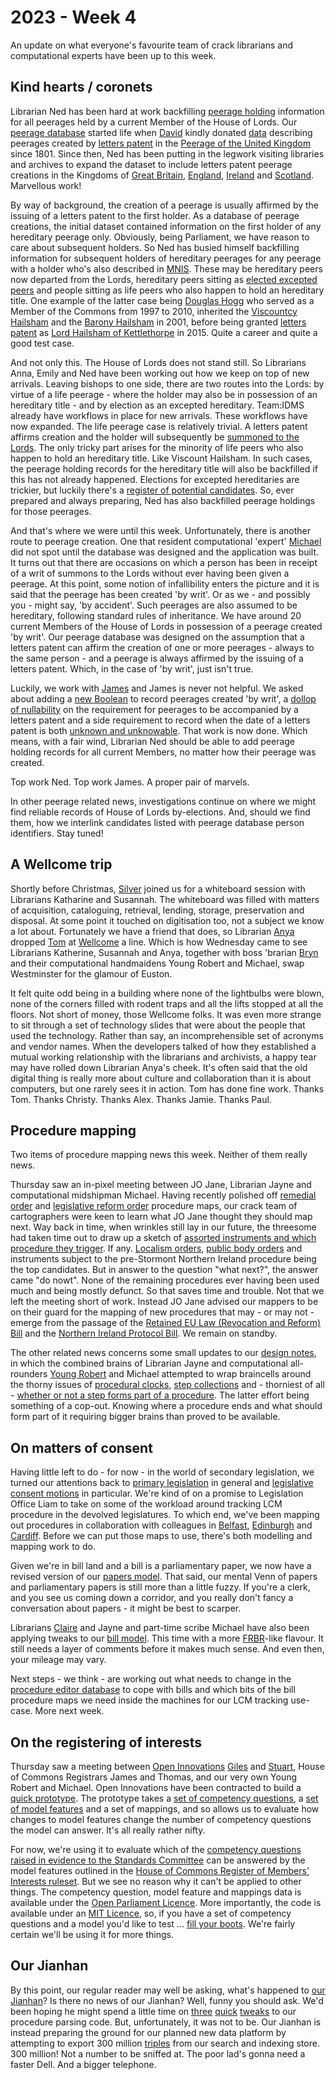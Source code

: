 # 2023 - Week 4

An update on what everyone's favourite team of crack librarians and computational experts have been up to this week.

## Kind hearts / coronets

Librarian Ned has been hard at work backfilling [peerage holding](https://ukparliament.github.io/ontologies/peerage/peerage-ontology#d4e112) information for all peerages held by a current Member of the House of Lords. Our [peerage database](https://peerages.historyofparliamentonline.org/) started life when [David](https://twitter.com/clerkly) kindly donated [data](http://www.peerages.info/) describing peerages created by [letters patent](https://ukparliament.github.io/ontologies/peerage/peerage-ontology#d4e179) in the [Peerage of the United Kingdom](https://peerages.historyofparliamentonline.org/kingdoms/5/letters_patents) since 1801. Since then, Ned has been putting in the legwork visiting libraries and archives to expand the dataset to include letters patent peerage creations in the Kingdoms of [Great Britain](https://peerages.historyofparliamentonline.org/kingdoms/4/letters_patents), [England](https://peerages.historyofparliamentonline.org/kingdoms/1/letters_patents), [Ireland](https://peerages.historyofparliamentonline.org/kingdoms/3/letters_patents) and [Scotland](https://peerages.historyofparliamentonline.org/kingdoms/2/letters_patents). Marvellous work!

By way of background, the creation of a peerage is usually affirmed by the issuing of a letters patent to the first holder. As a database of peerage creations, the initial dataset contained information on the first holder of any hereditary peerage only. Obviously, being Parliament, we have reason to care about subsequent holders. So Ned has busied himself backfilling information for subsequent holders of hereditary peerages for any peerage with a holder who's also described in [MNIS](https://data.parliament.uk/membersdataplatform/). These may be hereditary peers now departed from the Lords, hereditary peers sitting as [elected excepted peers](https://en.wikipedia.org/wiki/By-elections_to_the_House_of_Lords) and people sitting as life peers who also happen to hold an hereditary title. One example of the latter case being [Douglas Hogg](https://peerages.historyofparliamentonline.org/people/2837) who served as a Member of the Commons from 1997 to 2010, inherited the [Viscountcy Hailsham](https://peerages.historyofparliamentonline.org/peerages/963) and the [Barony Hailsham](https://peerages.historyofparliamentonline.org/peerages/943) in 2001, before being granted [letters patent](https://peerages.historyofparliamentonline.org/letters_patents/2966) as [Lord Hailsham of Kettlethorpe](https://peerages.historyofparliamentonline.org/peerages/2840) in 2015. Quite a career and quite a good test case.

And not only this. The House of Lords does not stand still. So Librarians Anna, Emily and Ned have been working out how we keep on top of new arrivals. Leaving bishops to one side, there are two routes into the Lords: by virtue of a life peerage - where the holder may also be in possession of an hereditary title - and by election as an excepted hereditary. Team:IDMS already have workflows in place for new arrivals. These workflows have now expanded. The life peerage case is relatively trivial. A letters patent affirms creation and the holder will subsequently be [summoned to the Lords](https://www.parliament.uk/site-information/glossary/writ-of-summons/). The only tricky part arises for the minority of life peers who also happen to hold an hereditary title. Like Viscount Hailsham. In such cases, the peerage holding records for the hereditary title will also be backfilled if this has not already happened. Elections for excepted hereditaries are trickier, but luckily there's a [register of potential candidates](https://www.parliament.uk/business/publications/house-of-lords-publications/records-of-activities-and-membership/register-of-all-hereditary-peers/). So, ever prepared and always preparing, Ned has also backfilled peerage holdings for those peerages.

And that's where we were until this week. Unfortunately, there is another route to peerage creation. One that resident computational 'expert' [Michael](https://mastodon.me.uk/@fantasticlife) did not spot until the database was designed and the application was built. It turns out that there are occasions on which a person has been in receipt of a writ of summons to the Lords without ever having been given a peerage. At this point, some notion of infallibility enters the picture and it is said that the peerage has been created 'by writ'. Or as we - and possibly you - might say, 'by accident'. Such peerages are also assumed to be hereditary, following standard rules of inheritance. We have around 20 current Members of the House of Lords in possession of a peerage created 'by writ'. Our peerage database was designed on the assumption that a letters patent can affirm the creation of one or more peerages - always to the same person - and a peerage is always affirmed by the issuing of a letters patent. Which, in the case of 'by writ', just isn't true.

Luckily, we work with [James](https://mastodon.me.uk/@jamesjefferies) and James is never not helpful. We asked about adding a [new Boolean](https://ukparliament.github.io/ontologies/peerage/peerage-ontology#d4e867) to record peerages created 'by writ', a [dollop of nullability](https://ukparliament.github.io/ontologies/peerage/peerage-ontology#d4e443) on the requirement for peerages to be accompanied by a letters patent and a side requirement to record when the date of a letters patent is both [unknown and unknowable](https://ukparliament.github.io/ontologies/peerage/peerage-ontology#d4e776). That work is now done. Which means, with a fair wind, Librarian Ned should be able to add peerage holding records for all current Members, no matter how their peerage was created.

Top work Ned. Top work James. A proper pair of marvels.

In other peerage related news, investigations continue on where we might find reliable records of House of Lords by-elections. And, should we find them, how we interlink candidates listed with peerage database person identifiers. Stay tuned!

## A Wellcome trip

Shortly before Christmas, [Silver](https://twitter.com/silveroliver) joined us for a whiteboard session with Librarians Katharine and Susannah. The whiteboard was filled with matters of acquisition, cataloguing, retrieval, lending, storage, preservation and disposal. At some point it touched on digitisation too, not a subject we know a lot about. Fortunately we have a friend that does, so Librarian [Anya](https://mastodon.me.uk/@anyaso) dropped [Tom](https://mastodon.me.uk/@derivadow) at [Wellcome](https://wellcome.org/) a line. Which is how Wednesday came to see Librarians Katherine, Susannah and Anya, together with boss 'brarian [Bryn](https://twitter.com/brynmrgn) and their computational handmaidens Young Robert and Michael, swap Westminster for the glamour of Euston.

It felt quite odd being in a building where none of the lightbulbs were blown, none of the corners filled with rodent traps and all the lifts stopped at all the floors. Not short of money, those Wellcome folks. It was even more strange to sit through a set of technology slides that were about the people that used the technology. Rather than say, an incomprehensible set of acronyms and vendor names. When the developers talked of how they established a mutual working relationship with the librarians and archivists, a happy tear may have rolled down Librarian Anya's cheek. It's often said that the old digital thing is really more about culture and collaboration than it is about computers, but one rarely sees it in action. Tom has done fine work. Thanks Tom. Thanks Christy. Thanks Alex. Thanks Jamie. Thanks Paul.

## Procedure mapping

Two items of procedure mapping news this week. Neither of them really news.

Thursday saw an in-pixel meeting between JO Jane, Librarian Jayne and computational midshipman Michael. Having recently polished off [remedial order](https://ukparliament.github.io/ontologies/procedure/maps/legislation/secondary/statutory-instruments/super-affirmative-procedures/#remedial-orders) and [legislative reform order](https://ukparliament.github.io/ontologies/procedure/maps/legislation/secondary/statutory-instruments/super-affirmative-procedures/#legislative-reform-order) procedure maps, our crack team of cartographers were keen to learn what JO Jane thought they should map next. Way back in time, when wrinkles still lay in our future, the threesome had taken time out to draw up a sketch of [assorted instruments and which procedure they trigger](https://raw.githubusercontent.com/ukparliament/ontologies/master/legislation/delegated-legislation/delegated-legislation.svg). If any. [Localism orders](https://guidetoprocedure.parliament.uk/articles/0jFPWpQS/localism-orders), [public body orders](https://guidetoprocedure.parliament.uk/articles/db4pAIeE/public-bodies-orders) and instruments subject to the pre-Stormont Northern Ireland procedure being the top candidates. But in answer to the question "what next?", the answer came "do nowt". None of the remaining procedures ever having been used much and being mostly defunct. So that saves time and trouble. Not that we left the meeting short of work. Instead JO Jane advised our mappers to be on their guard for the mapping of new procedures that may - or may not - emerge from the passage of the [Retained EU Law (Revocation and Reform) Bill](https://bills.parliament.uk/bills/3340) and the [Northern Ireland Protocol Bill](https://bills.parliament.uk/bills/3182). We remain on standby.

The other related news concerns some small updates to our [design notes](https://ukparliament.github.io/ontologies/procedure/maps/meta/design-notes/), in which the combined brains of Librarian Jayne and computational all-rounders [Young Robert](https://mastodon.me.uk/@robertbrook) and Michael attempted to wrap braincells around the thorny issues of [procedural clocks](https://ukparliament.github.io/ontologies/procedure/maps/meta/design-notes/#clocks), [step collections](https://ukparliament.github.io/ontologies/procedure/maps/meta/design-notes/#step-collections) and - thorniest of all - [whether or not a step forms part of a procedure](https://ukparliament.github.io/ontologies/procedure/maps/meta/design-notes/#business-steps-as-part-of-a-procedure). The latter effort being something of a cop-out. Knowing where a procedure ends and what should form part of it requiring bigger brains than proved to be available.

## On matters of consent

Having little left to do - for now - in the world of secondary legislation, we turned our attentions back to [primary legislation](https://ukparliament.github.io/ontologies/procedure/maps/legislation/primary/) in general and [legislative consent motions](https://ukparliament.github.io/ontologies/procedure/maps/legislation/primary/#legislative-consent-motions) in particular. We're kind of on a promise to Legislation Office Liam to take on some of the workload around tracking LCM procedure in the devolved legislatures. To which end, we've been mapping out procedures in collaboration with colleagues in [Belfast](https://ukparliament.github.io/ontologies/procedure/maps/legislation/primary/public-bills/components/devolved-legislature-consent/northern-ireland-assembly/northern-ireland-assembly-consent.pdf), [Edinburgh](https://ukparliament.github.io/ontologies/procedure/maps/legislation/primary/public-bills/components/devolved-legislature-consent/scottish-parliament/scottish-parliament-consent.pdf) and [Cardiff](https://ukparliament.github.io/ontologies/procedure/maps/legislation/primary/public-bills/components/devolved-legislature-consent/senedd-cymru/senedd-cymru-consent.pdf). Before we can put those maps to use, there's both modelling and mapping work to do. 

Given we're in bill land and a bill is a parliamentary paper, we now have a revised version of our [papers model](https://ukparliament.github.io/ontologies/paper/paper-ontology). That said, our mental Venn of papers and parliamentary papers is still more than a little fuzzy. If you're a clerk, and you see us coming down a corridor, and you really don't fancy a conversation about papers - it might be best to scarper.

Librarians [Claire](https://twitter.com/tinysprite) and Jayne and part-time scribe Michael have also been applying tweaks to our [bill model](https://ukparliament.github.io/ontologies/bill/bill-ontology). This time with a more [FRBR](https://en.wikipedia.org/wiki/Functional_Requirements_for_Bibliographic_Records)-like flavour. It still needs a layer of comments before it makes much sense. And even then, your mileage may vary.

Next steps - we think - are working out what needs to change in the [procedure editor database](https://github.com/ukparliament/ontologies/blob/master/procedure/meta/editor/schema.svg) to cope with bills and which bits of the bill procedure maps we need inside the machines for our LCM tracking use-case. More next week.

## On the registering of interests

Thursday saw a meeting between [Open Innovations](https://open-innovations.org/) [Giles](https://mastodon.me.uk/@gilesdring) and [Stuart](https://mastodon.me.uk/@slowe), House of Commons Registrars James and Thomas, and our very own Young Robert and Michael. Open Innovations have been contracted to build a [quick prototype](https://open-innovations.github.io/register-of-members-interests-proto/). The prototype takes a [set of competency questions](https://open-innovations.github.io/register-of-members-interests-proto/competencies/), a [set of model features](https://open-innovations.github.io/register-of-members-interests-proto/features/) and a set of mappings, and so allows us to evaluate how changes to model features change the number of competency questions the model can answer. It's all really rather nifty.

For now, we're using it to evaluate which of the [competency questions raised in evidence to the Standards Committee](https://docs.google.com/spreadsheets/d/1iRsQBRPChMVFitSGBtNJFGNBvFT8XGKQYYqu40zy_OM/edit?usp=sharing) can be answered by the model features outlined in the [House of Commons Register of Members' Interests ruleset](https://publications.parliament.uk/pa/cm201719/cmcode/1882/188204.htm). But we see no reason why it can't be applied to other things. The competency question, model feature and mappings data is available under the [Open Parliament Licence](https://www.parliament.uk/site-information/copyright-parliament/open-parliament-licence/). More importantly, the code is available under an [MIT Licence](https://en.wikipedia.org/wiki/MIT_License), so, if you have a set of competency questions and a model you'd like to test ... [fill your boots](https://github.com/open-innovations/register-of-members-interests-proto/). We're fairly certain we'll be using it for more things.

## Our Jianhan

By this point, our regular reader may well be asking, what's happened to [our Jianhan](https://twitter.com/jianhanzhu)? Is there no news of our Jianhan? Well, funny you should ask. We'd been hoping he might spend a little time on [three](https://trello.com/c/op5tFv8d/175-replace-hard-coding-of-start-and-concluding-step-ids-in-procedure-parsing-code) [quick](https://trello.com/c/5c2Di4Mz/153-parse-with-step-depth) [tweaks](https://trello.com/c/mTqWZiY9/47-parse-for-plausibility) to our procedure parsing code. But, unfortunately, it was not to be. Our Jianhan is instead preparing the ground for our planned new data platform by attempting to export 300 million [triples](https://en.wikipedia.org/wiki/Semantic_triple) from our search and indexing store. 300 million! Not a number to be sniffed at. The poor lad's gonna need a faster Dell. And a bigger telephone.
